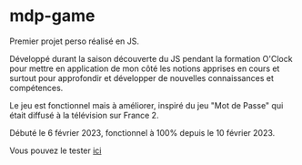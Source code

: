 # mdp-game

Premier projet perso réalisé en JS.

Développé durant la saison découverte du JS pendant la formation O'Clock pour mettre en application de mon côté les notions apprises en cours et surtout pour approfondir et développer de nouvelles connaissances et compétences.

Le jeu est fonctionnel mais à améliorer, inspiré du jeu "Mot de Passe" qui était diffusé à la télévision sur France 2.

Débuté le 6 février 2023, fonctionnel à 100% depuis le 10 février 2023.

Vous pouvez le tester [ici](https://mdp-game.surge.sh/)